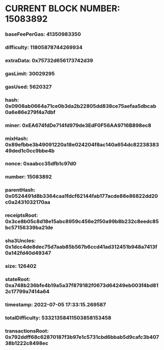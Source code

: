 # CURRENT BLOCK NUMBER: 15083892

### baseFeePerGas: 41350983350
### difficulty: 11805878744269934
### extraData: 0x75732d656173742d39
### gasLimit: 30029295
### gasUsed: 5620327
### hash: 0x0908ab0664a71ce0b3da2b22805dd838ce75aefaa5dbcab0a6e86e279f4a7dbf
### miner: 0xEA674fdDe714fd979de3EdF0F56AA9716B898ec8
### mixHash: 0x89efbbe3b49091220a18e024204f8ac140a654dc8223838349ded1c0cc9bbe4b
### nonce: 0xaabcc35dfb1c97d0
### number: 15083892
### parentHash: 0x0524491d8b3364caa1fdcf62144fab177acde88e86822dd20c0a2431032170aa
### receiptsRoot: 0x3ce8b05c8d18e15abc8959c456e2f50a99b8b232c8eedc85bc57156339ba21de
### sha3Uncles: 0x1dcc4de8dec75d7aab85b567b6ccd41ad312451b948a7413f0a142fd40d49347
### size: 126402
### stateRoot: 0xa748b236bfe4b19a5a37f879182f0673d64249eb003f4bd812c17799a7414a64
### timestamp: 2022-07-05 17:33:15.269587
### totalDifficulty: 53321358411503858153458
### transactionsRoot: 0x792ddff68c62870187f3b97e1c5731cbd6bbab5d9cafc3b40738b1222c8498ec
